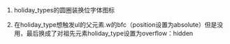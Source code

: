 1. holiday_types的圆圈装换位字体图标

   [解决inkscape转换的svg图片上传到iconfont不显示]: https://blog.csdn.net/k912120/article/details/106527855/

   

2. 在holiday_type想触发ul的父元素.w的bfc（position设置为absolute）但是没用，最后换成了对祖先元素holiday_type设置为overflow：hidden